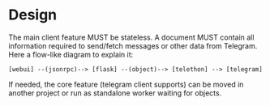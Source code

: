 # Design

The main client feature MUST be stateless. A document MUST contain all
information required to send/fetch messages or other data from Telegram. Here a
flow-like diagram to explain it:

```
[webui] --(jsonrpc)--> [flask] --(object)--> [telethon] --> [telegram]

```

If needed, the core feature (telegram client supports) can be moved in another
project or run as standalone worker waiting for objects.



